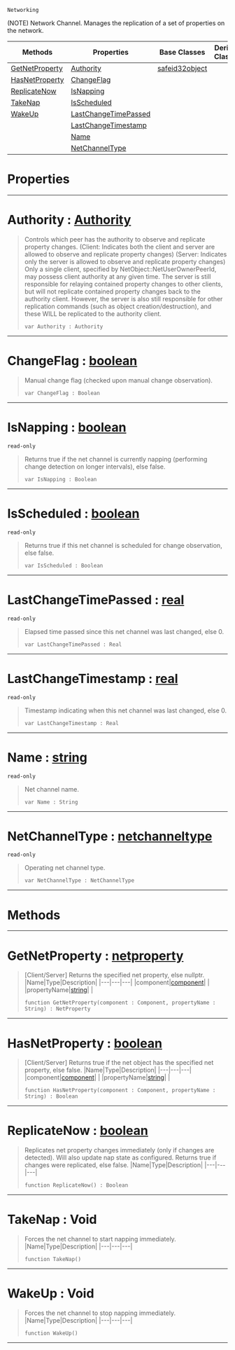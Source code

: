 `Networking`



(NOTE) Network Channel. Manages the replication of a set of properties on the network.

|Methods|Properties|Base Classes|Derived Classes|
|---|---|---|---|
|[ GetNetProperty](netchannel.md#getnetproperty-zilch-engi)|[ Authority](netchannel.md#authority-zilch-engine-do)|[safeid32object](safeid32object.md)| |
|[ HasNetProperty](netchannel.md#hasnetproperty-zilch-engi)|[ ChangeFlag](netchannel.md#changeflag-zilch-engine-d)| | |
|[ ReplicateNow](netchannel.md#replicatenow-zilch-engine)|[ IsNapping](netchannel.md#isnapping-zilch-engine-do)| | |
|[ TakeNap](netchannel.md#takenap-void)|[ IsScheduled](netchannel.md#isscheduled-zilch-engine)| | |
|[ WakeUp](netchannel.md#wakeup-void)|[ LastChangeTimePassed](netchannel.md#lastchangetimepassed-zer)| | |
| |[ LastChangeTimestamp](netchannel.md#lastchangetimestamp-zero)| | |
| |[ Name](netchannel.md#name-zilch-engine-documen)| | |
| |[ NetChannelType](netchannel.md#netchanneltype-zilch-engi)| | |


 #  Properties


---  
 #  Authority : [Authority](../enum_reference.md#authority)

> Controls which peer has the authority to observe and replicate property changes. (Client: Indicates both the client and server are allowed to observe and replicate property changes) (Server: Indicates only the server is allowed to observe and replicate property changes) Only a single client, specified by NetObject::NetUserOwnerPeerId, may possess client authority at any given time. The server is still responsible for relaying contained property changes to other clients, but will not replicate contained property changes back to the authority client. However, the server is also still responsible for other replication commands (such as object creation/destruction), and these WILL be replicated to the authority client.
> ```TS:Nada
> var Authority : Authority


---  
 #  ChangeFlag : [boolean](../nada_base_types/boolean.md)

> Manual change flag (checked upon manual change observation).
> ```TS:Nada
> var ChangeFlag : Boolean


---  
 #  IsNapping : [boolean](../nada_base_types/boolean.md)

 `read-only`

> Returns true if the net channel is currently napping (performing change detection on longer intervals), else false.
> ```TS:Nada
> var IsNapping : Boolean


---  
 #  IsScheduled : [boolean](../nada_base_types/boolean.md)

 `read-only`

> Returns true if this net channel is scheduled for change observation, else false.
> ```TS:Nada
> var IsScheduled : Boolean


---  
 #  LastChangeTimePassed : [real](../nada_base_types/real.md)

 `read-only`

> Elapsed time passed since this net channel was last changed, else 0.
> ```TS:Nada
> var LastChangeTimePassed : Real


---  
 #  LastChangeTimestamp : [real](../nada_base_types/real.md)

 `read-only`

> Timestamp indicating when this net channel was last changed, else 0.
> ```TS:Nada
> var LastChangeTimestamp : Real


---  
 #  Name : [string](../nada_base_types/string.md)

 `read-only`

> Net channel name.
> ```TS:Nada
> var Name : String


---  
 #  NetChannelType : [netchanneltype](netchanneltype.md)

 `read-only`

> Operating net channel type.
> ```TS:Nada
> var NetChannelType : NetChannelType


---  
 #  Methods


---  
 #  GetNetProperty : [netproperty](netproperty.md)

> [Client/Server] Returns the specified net property, else nullptr.
> |Name|Type|Description|
> |---|---|---|
> |component|[component](component.md)| |
> |propertyName|[string](../nada_base_types/string.md)| |
> ```TS:Nada
> function GetNetProperty(component : Component, propertyName : String) : NetProperty
> ``` 


---  
 #  HasNetProperty : [boolean](../nada_base_types/boolean.md)

> [Client/Server] Returns true if the net object has the specified net property, else false.
> |Name|Type|Description|
> |---|---|---|
> |component|[component](component.md)| |
> |propertyName|[string](../nada_base_types/string.md)| |
> ```TS:Nada
> function HasNetProperty(component : Component, propertyName : String) : Boolean
> ``` 


---  
 #  ReplicateNow : [boolean](../nada_base_types/boolean.md)

> Replicates net property changes immediately (only if changes are detected). Will also update nap state as configured. Returns true if changes were replicated, else false.
> |Name|Type|Description|
> |---|---|---|
> ```TS:Nada
> function ReplicateNow() : Boolean
> ``` 


---  
 #  TakeNap : Void

> Forces the net channel to start napping immediately.
> |Name|Type|Description|
> |---|---|---|
> ```TS:Nada
> function TakeNap()
> ``` 


---  
 #  WakeUp : Void

> Forces the net channel to stop napping immediately.
> |Name|Type|Description|
> |---|---|---|
> ```TS:Nada
> function WakeUp()
> ``` 


---  
 

 